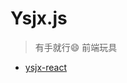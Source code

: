 # Ysjx.js
> 有手就行😄 前端玩具

- [ysjx-react](https://github.com/weizhanzhan/ysjx.js/tree/master/package/ysjx-react)